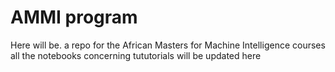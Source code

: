 # AMMI program
Here will be. a repo for the African Masters for Machine Intelligence courses all the notebooks concerning tututorials will be updated here
